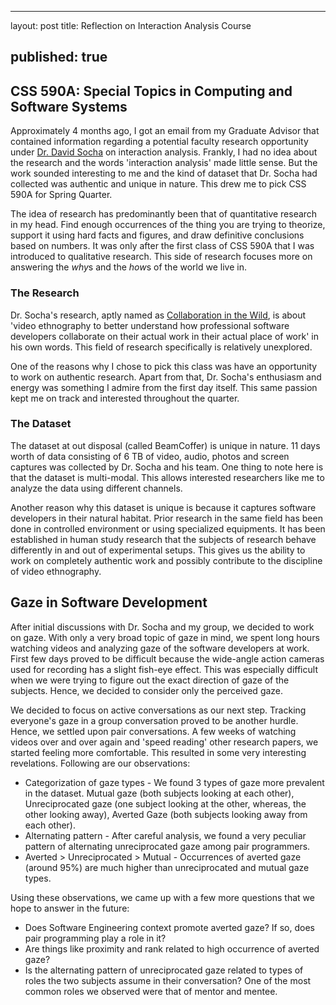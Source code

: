 ---

layout: post title: Reflection on Interaction Analysis Course

published: true
---------------

CSS 590A: Special Topics in Computing and Software Systems
----------------------------------------------------------

Approximately 4 months ago, I got an email from my Graduate Advisor that contained information regarding a potential faculty research opportunity under [Dr. David Socha](https://davidsocha.wordpress.com) on interaction analysis. Frankly, I had no idea about the research and the words 'interaction analysis' made little sense. But the work sounded interesting to me and the kind of dataset that Dr. Socha had collected was authentic and unique in nature. This drew me to pick CSS 590A for Spring Quarter.

The idea of research has predominantly been that of quantitative research in my head. Find enough occurrences of the thing you are trying to theorize, support it using hard facts and figures, and draw definitive conclusions based on numbers. It was only after the first class of CSS 590A that I was introduced to qualitative research. This side of research focuses more on answering the *why*s and the *how*s of the world we live in.

### The Research

Dr. Socha's research, aptly named as [Collaboration in the Wild](http://depts.washington.edu/citw/wordpress/), is about 'video ethnography to better understand how professional software developers collaborate on their actual work in their actual place of work' in his own words. This field of research specifically is relatively unexplored.

One of the reasons why I chose to pick this class was have an opportunity to work on authentic research. Apart from that, Dr. Socha's enthusiasm and energy was something I admire from the first day itself. This same passion kept me on track and interested throughout the quarter.

### The Dataset

The dataset at out disposal (called BeamCoffer) is unique in nature. 11 days worth of data consisting of 6 TB of video, audio, photos and screen captures was collected by Dr. Socha and his team. One thing to note here is that the dataset is multi-modal. This allows interested researchers like me to analyze the data using different channels.

Another reason why this dataset is unique is because it captures software developers in their natural habitat. Prior research in the same field has been done in controlled environment or using specialized equipments. It has been established in human study research that the subjects of research behave differently in and out of experimental setups. This gives us the ability to work on completely authentic work and possibly contribute to the discipline of video ethnography.

Gaze in Software Development
----------------------------

After initial discussions with Dr. Socha and my group, we decided to work on gaze. With only a very broad topic of gaze in mind, we spent long hours watching videos and analyzing gaze of the software developers at work. First few days proved to be difficult because the wide-angle action cameras used for recording has a slight fish-eye effect. This was especially difficult when we were trying to figure out the exact direction of gaze of the subjects. Hence, we decided to consider only the perceived gaze.

We decided to focus on active conversations as our next step. Tracking everyone's gaze in a group conversation proved to be another hurdle. Hence, we settled upon pair conversations. A few weeks of watching videos over and over again and 'speed reading' other research papers, we started feeling more comfortable. This resulted in some very interesting revelations. Following are our observations:

-	Categorization of gaze types - We found 3 types of gaze more prevalent in the dataset. Mutual gaze (both subjects looking at each other), Unreciprocated gaze (one subject looking at the other, whereas, the other looking away), Averted Gaze (both subjects looking away from each other).
-	Alternating pattern - After careful analysis, we found a very peculiar pattern of alternating unreciprocated gaze among pair programmers.
-	Averted > Unreciprocated > Mutual - Occurrences of averted gaze (around 95%) are much higher than unreciprocated and mutual gaze types.

Using these observations, we came up with a few more questions that we hope to answer in the future:

-	Does Software Engineering context promote averted gaze? If so, does pair programming play a role in it?
-	Are things like proximity and rank related to high occurrence of averted gaze?
-	Is the alternating pattern of unreciprocated gaze related to types of roles the two subjects assume in their conversation? One of the most common roles we observed were that of mentor and mentee.
